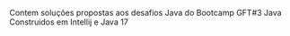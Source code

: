 Contem soluções propostas aos desafios Java do Bootcamp GFT#3 Java 
Construidos em Intellij e Java 17